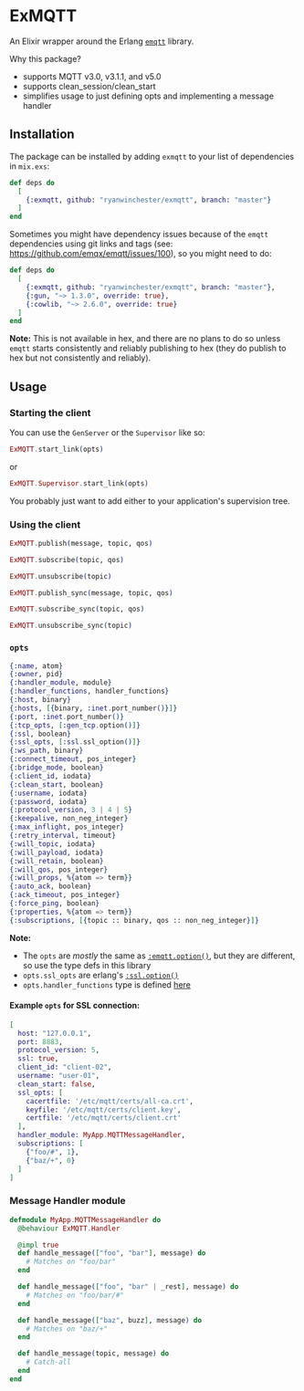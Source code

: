 # ExMQTT

An Elixir wrapper around the Erlang [`emqtt`](https://github.com/emqx/emqtt) library.

Why this package?

 * supports MQTT v3.0, v3.1.1, and v5.0
 * supports clean_session/clean_start
 * simplifies usage to just defining opts and implementing a message handler

## Installation

The package can be installed by adding `exmqtt` to your list of dependencies in
`mix.exs`:

```elixir
def deps do
  [
    {:exmqtt, github: "ryanwinchester/exmqtt", branch: "master"}
  ]
end
```

Sometimes you might have dependency issues because of the `emqtt` dependencies
using git links and tags (see: https://github.com/emqx/emqtt/issues/100),
so you might need to do:

```elixir
def deps do
  [
    {:exmqtt, github: "ryanwinchester/exmqtt", branch: "master"},
    {:gun, "~> 1.3.0", override: true},
    {:cowlib, "~> 2.6.0", override: true}
  ]
end
```

**Note:** This is not available in hex, and there are no plans to do so unless
`emqtt` starts consistently and reliably publishing to hex (they do publish to
hex but not consistently and reliably).

## Usage

### Starting the client

You can use the `GenServer` or the `Supervisor` like so:

```elixir
ExMQTT.start_link(opts)
```
or 

```elixir
ExMQTT.Supervisor.start_link(opts)
```

You probably just want to add either to your application's supervision tree.

### Using the client

```elixir
ExMQTT.publish(message, topic, qos)

ExMQTT.subscribe(topic, qos)

ExMQTT.unsubscribe(topic)

ExMQTT.publish_sync(message, topic, qos)

ExMQTT.subscribe_sync(topic, qos)

ExMQTT.unsubscribe_sync(topic)
```

### `opts`

```elixir
{:name, atom}
{:owner, pid}
{:handler_module, module}
{:handler_functions, handler_functions}
{:host, binary}
{:hosts, [{binary, :inet.port_number()}]}
{:port, :inet.port_number()}
{:tcp_opts, [:gen_tcp.option()]}
{:ssl, boolean}
{:ssl_opts, [:ssl.ssl_option()]}
{:ws_path, binary}
{:connect_timeout, pos_integer}
{:bridge_mode, boolean}
{:client_id, iodata}
{:clean_start, boolean}
{:username, iodata}
{:password, iodata}
{:protocol_version, 3 | 4 | 5}
{:keepalive, non_neg_integer}
{:max_inflight, pos_integer}
{:retry_interval, timeout}
{:will_topic, iodata}
{:will_payload, iodata}
{:will_retain, boolean}
{:will_qos, pos_integer}
{:will_props, %{atom => term}}
{:auto_ack, boolean}
{:ack_timeout, pos_integer}
{:force_ping, boolean}
{:properties, %{atom => term}}
{:subscriptions, [{topic :: binary, qos :: non_neg_integer}]}
```

**Note:**

 * The `opts` are *mostly* the same as [`:emqtt.option()`](https://github.com/emqx/emqtt/blob/783c943f7aa1295b99f4a0c20436978eb6b70053/src/emqtt.erl#L105), but they are different, so use the type defs in this library
 * `opts.ssl_opts` are erlang's [`:ssl.option()`](https://erlang.org/doc/man/ssl.html#type-tls_client_option)
 * `opts.handler_functions` type is defined [here](https://github.com/ryanwinchester/exmqtt/blob/b404a86bc3612b23bb32008776de09efa1fee69c/lib/exmqtt.ex#L13)

#### Example `opts` for SSL connection:

```elixir
[
  host: "127.0.0.1",
  port: 8883,
  protocol_version: 5,
  ssl: true,
  client_id: "client-02",
  username: "user-01",
  clean_start: false,
  ssl_opts: [
    cacertfile: '/etc/mqtt/certs/all-ca.crt',
    keyfile: '/etc/mqtt/certs/client.key',
    certfile: '/etc/mqtt/certs/client.crt'
  ],
  handler_module: MyApp.MQTTMessageHandler,
  subscriptions: [
    {"foo/#", 1},
    {"baz/+", 0}
  ]
]
```


### Message Handler module

```elixir
defmodule MyApp.MQTTMessageHandler do
  @behaviour ExMQTT.Handler

  @impl true
  def handle_message(["foo", "bar"], message) do
    # Matches on "foo/bar"
  end

  def handle_message(["foo", "bar" | _rest], message) do
    # Matches on "foo/bar/#"
  end

  def handle_message(["baz", buzz], message) do
    # Matches on "baz/+"
  end

  def handle_message(topic, message) do
    # Catch-all
  end
end
```
